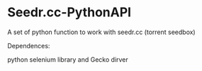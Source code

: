 # Seedr.cc-PythonAPI
A set of python function to work with seedr.cc (torrent seedbox)

Dependences:

python selenium library
and Gecko dirver
